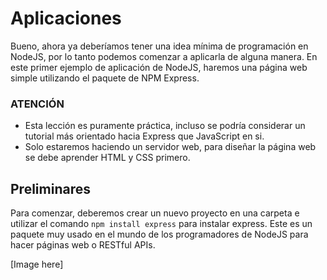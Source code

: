 # Aplicaciones
Bueno, ahora ya deberíamos tener una idea mínima de programación en NodeJS, por lo tanto podemos comenzar a aplicarla de alguna manera. En este primer ejemplo de aplicación de NodeJS, haremos una página web simple utilizando el paquete de NPM Express.

### ATENCIÓN
- Esta lección es puramente práctica, incluso se podría considerar un tutorial más orientado hacia Express que JavaScript en si.
- Solo estaremos haciendo un servidor web, para diseñar la página web se debe aprender HTML y CSS primero.

## Preliminares
Para comenzar, deberemos crear un nuevo proyecto en una carpeta e utilizar el comando `npm install express` para instalar express. Este es un paquete muy usado en el mundo de los programadores de NodeJS para hacer páginas web o RESTful APIs.

[Image here]




